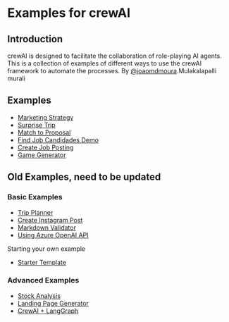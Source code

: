 # Examples for crewAI
## Introduction
crewAI is designed to facilitate the collaboration of role-playing AI agents.
This is a collection of examples of different ways to use the crewAI framework to automate the processes.
By [@joaomdmoura](https://x.com/joaomdmoura).Mulakalapalli
murali
## Examples
- [Marketing Strategy](https://github.com/joaomdmoura/crewAI-examples/tree/main/marketing_strategy)
- [Surprise Trip](https://github.com/joaomdmoura/crewAI-examples/tree/main/surprise_trip)
- [Match to Proposal](https://github.com/joaomdmoura/crewAI-examples/tree/main/match_profile_to_positions)
- [Find Job Candidades Demo](https://github.com/joaomdmoura/crewAI-examples/tree/main/recruitment)
- [Create Job Posting](https://github.com/joaomdmoura/crewAI-examples/tree/main/job-posting)
- [Game Generator](https://github.com/joaomdmoura/crewAI-examples/tree/main/game-builder-crew)

## Old Examples, need to be updated

### Basic Examples

- [Trip Planner](https://github.com/joaomdmoura/crewAI-examples/tree/main/trip_planner)
- [Create Instagram Post](https://github.com/joaomdmoura/crewAI-examples/tree/main/instagram_post)
- [Markdown Validator](https://github.com/joaomdmoura/crewAI-examples/tree/main/markdown_validator)
- [Using Azure OpenAI API](https://github.com/joaomdmoura/crewAI-examples/tree/main/azure_model)

Starting your own example
  - [Starter Template](https://github.com/joaomdmoura/crewAI-examples/tree/main//starter_template)
### Advanced Examples
- [Stock Analysis](https://github.com/joaomdmoura/crewAI-examples/tree/main/stock_analysis)
- [Landing Page Generator](https://github.com/joaomdmoura/crewAI-examples/tree/main/landing_page_generator)
- [CrewAI + LangGraph](https://github.com/joaomdmoura/crewAI-examples/tree/main/CrewAI-LangGraph)
